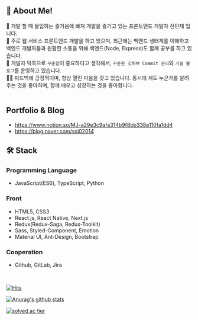 ## 👦 About Me!
👋 개발 할 때 몰입하는 즐거움에 빠져 개발을 즐기고 있는 프론트엔드 개발자 전민재 입니다. <br />
👨‍ 주로 웹 서비스 프론트엔드 개발을 하고 있으며,  최근에는 백엔드 생태계를 이해하고 백엔드 개발자들과 원활한 소통을 위해 백엔드(Node, Express)도 함께 공부를 하고 있습니다.  <br />
🙆‍ 개발자 덕목으로 `꾸준함`이 중요하다고 생각해서, `꾸준한 깃허브 Commit 관리`와 `기술 블로그`를 운영하고 있습니다. <br />
🙆‍♂️ 피드백에 긍정적이며, 항상 열린 마음을 갖고 있습니다. 동시에 저도 누군가를 알려주는 것을 좋아하며, 함께 배우고 성장하는 것을 좋아합니다. <br />
<br />

## Portfolio & Blog
- https://www.notion.so/MJ-a29e3c9afa314b9f8bb338e110fa1dd4
- https://blog.naver.com/ssi02014

## 🛠 Stack
### Programming Language
- JavaScript(ES6), TypeScript, Python

### Front
- HTML5, CSS3
- React.js, React Native, Next.js
- Redux(Redux-Saga, Redux-Toolkit)
- Sass, Styled-Component, Emotion
- Material UI, Ant-Design, Bootstrap

### Cooperation
- Github, GitLab, Jira

<br />

[![Hits](https://hits.seeyoufarm.com/api/count/incr/badge.svg?url=https%3A%2F%2Fgithub.com%2Fssi02014&count_bg=%2379C83D&title_bg=%23555555&icon=compropago.svg&icon_color=%23E7E7E7&title=hits&edge_flat=false)](https://hits.seeyoufarm.com)

[![Anurag's github stats](https://github-readme-stats.vercel.app/api?username=ssi02014)](https://github.com/anuraghazra/github-readme-stats)

[![solved.ac tier](http://mazassumnida.wtf/api/generate_badge?boj=ssi02014)](https://solved.ac/ssi02014)

